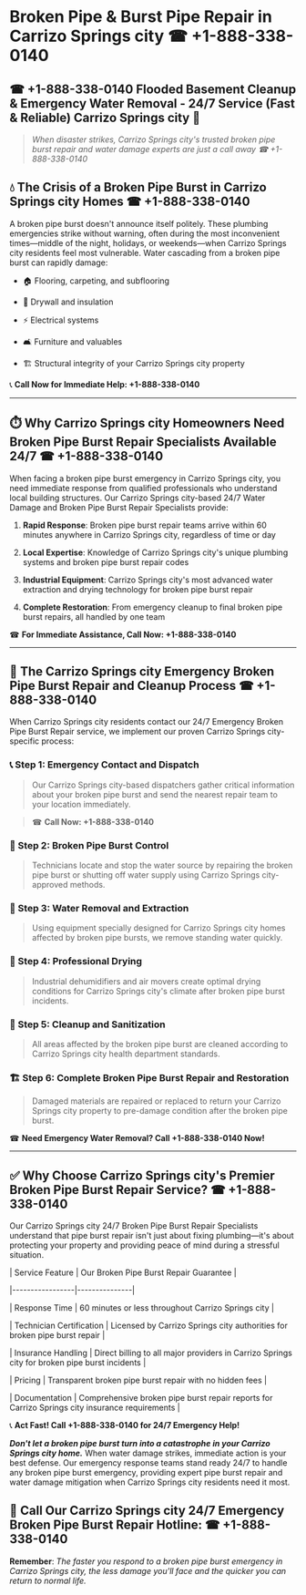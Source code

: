 # Broken Pipe & Burst Pipe Repair in Carrizo Springs city ☎ +1-888-338-0140  
## ☎ +1-888-338-0140 Flooded Basement Cleanup & Emergency Water Removal - 24/7 Service (Fast & Reliable) Carrizo Springs city 🚨  

> *When disaster strikes, Carrizo Springs city's trusted broken pipe burst repair and water damage experts are just a call away ☎ +1-888-338-0140*  

## 💧 The Crisis of a Broken Pipe Burst in Carrizo Springs city Homes ☎ +1-888-338-0140  

A broken pipe burst doesn't announce itself politely. These plumbing emergencies strike without warning, often during the most inconvenient times—middle of the night, holidays, or weekends—when Carrizo Springs city residents feel most vulnerable. Water cascading from a broken pipe burst can rapidly damage:  

* 🏠 Flooring, carpeting, and subflooring  
* 🧱 Drywall and insulation  
* ⚡ Electrical systems  
* 🛋️ Furniture and valuables  
* 🏗️ Structural integrity of your Carrizo Springs city property  

📞 **Call Now for Immediate Help: +1-888-338-0140**  

---  

## ⏱️ Why Carrizo Springs city Homeowners Need Broken Pipe Burst Repair Specialists Available 24/7 ☎ +1-888-338-0140  

When facing a broken pipe burst emergency in Carrizo Springs city, you need immediate response from qualified professionals who understand local building structures. Our Carrizo Springs city-based 24/7 Water Damage and Broken Pipe Burst Repair Specialists provide:  

1. **Rapid Response**: Broken pipe burst repair teams arrive within 60 minutes anywhere in Carrizo Springs city, regardless of time or day  
2. **Local Expertise**: Knowledge of Carrizo Springs city's unique plumbing systems and broken pipe burst repair codes  
3. **Industrial Equipment**: Carrizo Springs city's most advanced water extraction and drying technology for broken pipe burst repair  
4. **Complete Restoration**: From emergency cleanup to final broken pipe burst repairs, all handled by one team  

☎ **For Immediate Assistance, Call Now: +1-888-338-0140**  

---  

## 🔧 The Carrizo Springs city Emergency Broken Pipe Burst Repair and Cleanup Process ☎ +1-888-338-0140  

When Carrizo Springs city residents contact our 24/7 Emergency Broken Pipe Burst Repair service, we implement our proven Carrizo Springs city-specific process:  

### 📞 Step 1: Emergency Contact and Dispatch  
> Our Carrizo Springs city-based dispatchers gather critical information about your broken pipe burst and send the nearest repair team to your location immediately.  
> ☎ **Call Now: +1-888-338-0140**  

### 🚿 Step 2: Broken Pipe Burst Control  
> Technicians locate and stop the water source by repairing the broken pipe burst or shutting off water supply using Carrizo Springs city-approved methods.  

### 🌊 Step 3: Water Removal and Extraction  
> Using equipment specially designed for Carrizo Springs city homes affected by broken pipe bursts, we remove standing water quickly.  

### 💨 Step 4: Professional Drying  
> Industrial dehumidifiers and air movers create optimal drying conditions for Carrizo Springs city's climate after broken pipe burst incidents.  

### 🧼 Step 5: Cleanup and Sanitization  
> All areas affected by the broken pipe burst are cleaned according to Carrizo Springs city health department standards.  

### 🏗️ Step 6: Complete Broken Pipe Burst Repair and Restoration  
> Damaged materials are repaired or replaced to return your Carrizo Springs city property to pre-damage condition after the broken pipe burst.  

☎ **Need Emergency Water Removal? Call +1-888-338-0140 Now!**  

---  

## ✅ Why Choose Carrizo Springs city's Premier Broken Pipe Burst Repair Service? ☎ +1-888-338-0140  

Our Carrizo Springs city 24/7 Broken Pipe Burst Repair Specialists understand that pipe burst repair isn't just about fixing plumbing—it's about protecting your property and providing peace of mind during a stressful situation.  

| Service Feature | Our Broken Pipe Burst Repair Guarantee |  
|-----------------|---------------|  
| Response Time | 60 minutes or less throughout Carrizo Springs city |  
| Technician Certification | Licensed by Carrizo Springs city authorities for broken pipe burst repair |  
| Insurance Handling | Direct billing to all major providers in Carrizo Springs city for broken pipe burst incidents |  
| Pricing | Transparent broken pipe burst repair with no hidden fees |  
| Documentation | Comprehensive broken pipe burst repair reports for Carrizo Springs city insurance requirements |  

📞 **Act Fast! Call +1-888-338-0140 for 24/7 Emergency Help!**  

***Don't let a broken pipe burst turn into a catastrophe in your Carrizo Springs city home.*** When water damage strikes, immediate action is your best defense. Our emergency response teams stand ready 24/7 to handle any broken pipe burst emergency, providing expert pipe burst repair and water damage mitigation when Carrizo Springs city residents need it most.  

## 📱 Call Our Carrizo Springs city 24/7 Emergency Broken Pipe Burst Repair Hotline: ☎ +1-888-338-0140  

**Remember**: *The faster you respond to a broken pipe burst emergency in Carrizo Springs city, the less damage you'll face and the quicker you can return to normal life.*